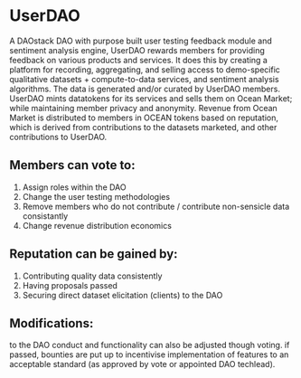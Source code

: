 # UserDAO
A DAOstack DAO with purpose built user testing feedback module and sentiment analysis engine, UserDAO rewards members for providing feedback on various products and services. It does this by creating a platform for recording, aggregating, and selling access to demo-specific qualitative datasets + compute-to-data services, and sentiment analysis algorithms. The data is generated and/or curated by UserDAO members. UserDAO mints datatokens for its services and sells them on Ocean Market; while maintaining member privacy and anonymity. Revenue from Ocean Market is distributed to members in OCEAN tokens based on reputation, which is derived from contributions to the datasets marketed, and other contributions to UserDAO.

## Members can vote to:
1) Assign roles within the DAO 
2) Change the user testing methodologies 
3) Remove members who do not contribute / contribute non-sensicle data consistantly
4) Change revenue distribution economics

## Reputation can be gained by:
1) Contributing quality data consistently 
2) Having proposals passed 
3) Securing direct dataset elicitation (clients) to the DAO

## Modifications:
to the DAO conduct and functionality can also be adjusted though voting. if passed, bounties are put up to incentivise implementation of features to an acceptable standard (as approved by vote or appointed DAO techlead).
